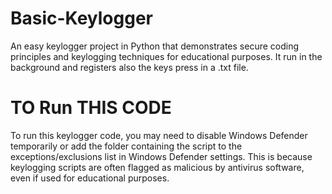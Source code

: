 # Basic-Keylogger
An easy keylogger project in Python that demonstrates secure coding principles and keylogging techniques for educational purposes. It run in the background and registers also the keys press in a .txt file. 

# TO Run THIS CODE 
To run this keylogger code, you may need to disable Windows Defender temporarily or add the folder containing the script to the exceptions/exclusions list in Windows Defender settings. This is because keylogging scripts are often flagged as malicious by antivirus software, even if used for educational purposes.
